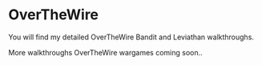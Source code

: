 # OverTheWire
You will find my detailed OverTheWire Bandit and Leviathan walkthroughs.

More walkthroughs OverTheWire wargames coming soon..
